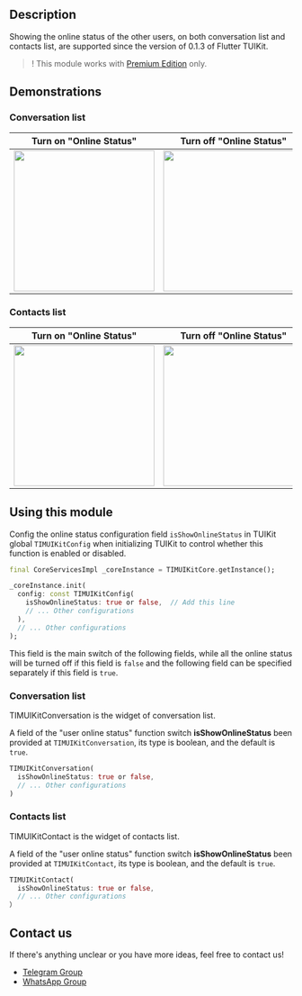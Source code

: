 
## Description

Showing the online status of the other users, on both conversation list and contacts list, are supported since the version of 0.1.3 of Flutter TUIKit.

> ! This module works with [Premium Edition](https://www.tencentcloud.com/document/product/1047/34349) only.

## Demonstrations

### Conversation list

| Turn on "Online Status" | Turn off "Online Status" |
|---------|---------|
| <img style="width:250px" src="https://qcloudimg.tencent-cloud.cn/raw/6d12b2a180272dc9852e81065436702d.jpg"  /> | <img style="width:250px" src="https://qcloudimg.tencent-cloud.cn/raw/065fef5624ab9ec622a7bc110c6a084c.jpg" /> |

### Contacts list

| Turn on "Online Status" | Turn off "Online Status" |
|---------|---------|
| <img style="width:250px" src="https://qcloudimg.tencent-cloud.cn/raw/1359d29d2a7b550e9b300ca4096935f1.jpg"  /> | <img style="width:250px" src="https://qcloudimg.tencent-cloud.cn/raw/48552d7fad6bf2d69b2e4c6e884788d0.jpg" /> |

## Using this module

Config the online status configuration field `isShowOnlineStatus` in TUIKit global `TIMUIKitConfig` when initializing TUIKit to control whether this function is enabled or disabled.

```dart
final CoreServicesImpl _coreInstance = TIMUIKitCore.getInstance();

_coreInstance.init(
  config: const TIMUIKitConfig(
    isShowOnlineStatus: true or false,  // Add this line
    // ... Other configurations
  ),
  // ... Other configurations
);
```

This field is the main switch of the following fields, while all the online status will be turned off if this field is `false` and the following field can be specified separately if this field is `true`.

### Conversation list

TIMUIKitConversation is the widget of conversation list.

A field of the "user online status" function switch **isShowOnlineStatus** been provided at `TIMUIKitConversation`, its type is boolean, and the default is `true`.


```dart
TIMUIKitConversation(
  isShowOnlineStatus: true or false,
  // ... Other configurations
)
```


### Contacts list

TIMUIKitContact is the widget of contacts list.

A field of the "user online status" function switch **isShowOnlineStatus** been provided at `TIMUIKitContact`, its type is boolean, and the default is `true`.
```dart
TIMUIKitContact(
  isShowOnlineStatus: true or false,
  // ... Other configurations
）
```

## Contact us[](id:contact)

If there's anything unclear or you have more ideas, feel free to contact us!

- [Telegram Group](https://t.me/+1doS9AUBmndhNGNl)
- [WhatsApp Group](https://chat.whatsapp.com/Gfbxk7rQBqc8Rz4pzzP27A)
